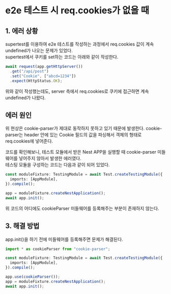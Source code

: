 # e2e 테스트 시 req.cookies가 없을 때

## 1. 에러 상황

supertest를 이용하여 e2e 테스트를 작성하는 과정에서 req.cookies 값이 계속 undefined가 나오는 문제가 있었다.  
supertest에서 쿠키를 set하는 코드는 아래와 같이 작성한다.

```ts
await request(app.getHttpServer())
  .get("/api/post")
  .set("Cookie", ["abcd=1234"])
  .expect(HttpStatus.OK);
```

위와 같이 작성했는데도, server 측에서 req.cookies로 쿠키에 접근하면 계속 undefined가 나왔다.

## 에러 원인

위 현상은 cookie-parser가 제대로 동작하지 못하고 있기 때문에 발생한다.
cookie-parser는 header 안에 있는 Cookie 필드의 값을 파싱해서 객체의 형태로 req.cookies에 넣어준다.

코드를 확인해보니, 테스트 모듈에서 받은 Nest APP을 실행할 때 cookie-parser 미들웨어를 넣어주지 않아서 발생한 에러였다.  
테스팅 모듈을 구성하는 코드는 다음과 같이 되어 있었다.

```ts
const moduleFixture: TestingModule = await Test.createTestingModule({
  imports: [AppModule],
}).compile();

app = moduleFixture.createNestApplication();
await app.init();
```

위 코드의 어디에도 cookieParser 미들웨어를 등록해주는 부분이 존재하지 않는다.

## 3. 해결 방법

app.init()을 하기 전에 미들웨어를 등록해주면 문제가 해결된다.

```ts
import * as cookieParser from "cookie-parser";

const moduleFixture: TestingModule = await Test.createTestingModule({
  imports: [AppModule],
}).compile();

app.use(cookieParser());
app = moduleFixture.createNestApplication();
await app.init();
```
